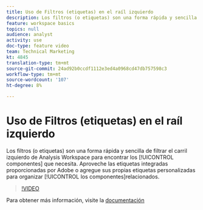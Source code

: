 ```yaml
---
title: Uso de Filtros (etiquetas) en el raíl izquierdo
description: Los filtros (o etiquetas) son una forma rápida y sencilla de filtrar el carril izquierdo de Analysis Workspace para encontrar los componentes que necesita. Aproveche las etiquetas integradas proporcionadas por Adobe o agregue sus propias etiquetas personalizadas para organizar los componentes relacionados.
feature: workspace basics
topics: null
audience: analyst
activity: use
doc-type: feature video
team: Technical Marketing
kt: 4845
translation-type: tm+mt
source-git-commit: 24ad92b0ccdf1112e3ed4a0968cd47db757598c3
workflow-type: tm+mt
source-wordcount: '107'
ht-degree: 8%

---
```



# Uso de Filtros (etiquetas) en el raíl izquierdo

Los filtros (o etiquetas) son una forma rápida y sencilla de filtrar el carril izquierdo de Analysis Workspace para encontrar los [!UICONTROL componentes] que necesita. Aproveche las etiquetas integradas proporcionadas por Adobe o agregue sus propias etiquetas personalizadas para organizar [!UICONTROL los componentes]relacionados.

>[!VIDEO](https://video.tv.adobe.com/v/32959/?quality=12)

Para obtener más información, visite la [documentación](https://docs.adobe.com/content/help/es-ES/analytics/analyze/analysis-workspace/home.html)
